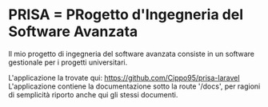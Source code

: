 # PRISA = PRogetto d'Ingegneria del Software Avanzata

Il mio progetto di ingegneria del software avanzata consiste
in un software gestionale per i progetti universitari.

L'applicazione la trovate qui: https://github.com/Cippo95/prisa-laravel
L'applicazione contiene la documentazione sotto la route '/docs', per ragioni di semplicità riporto anche qui gli stessi documenti.
